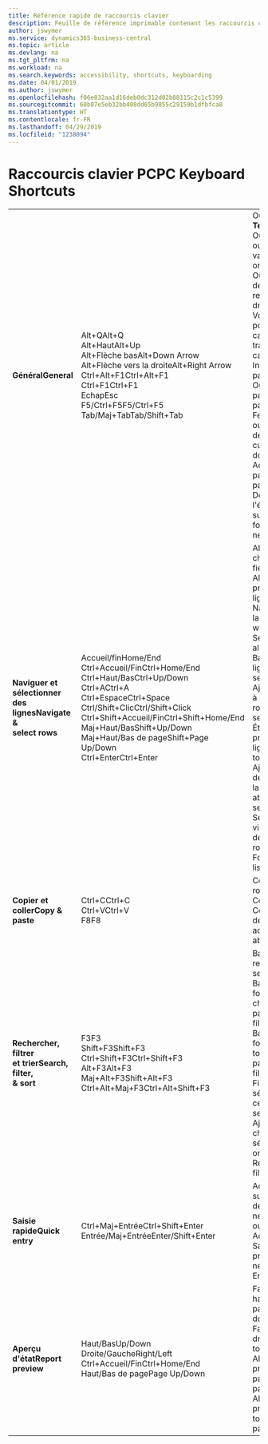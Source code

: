 ```yaml
---
title: Référence rapide de raccourcis clavier
description: Feuille de référence imprimable contenant les raccourcis clavier les plus populaires.
author: jswymer
ms.service: dynamics365-business-central
ms.topic: article
ms.devlang: na
ms.tgt_pltfrm: na
ms.workload: na
ms.search.keywords: accessibility, shortcuts, keyboarding
ms.date: 04/01/2019
ms.author: jswymer
ms.openlocfilehash: f06e032aa1d16deb0dc312d02b88115c2c1c5399
ms.sourcegitcommit: 60b87e5eb32bb408dd65b9855c29159b1dfbfca8
ms.translationtype: HT
ms.contentlocale: fr-FR
ms.lasthandoff: 04/29/2019
ms.locfileid: "1238094"
---
```

# <a name="pc-keyboard-shortcuts"></a><span data-ttu-id="cd3d6-103">Raccourcis clavier PC</span><span class="sxs-lookup"><span data-stu-id="cd3d6-103">PC Keyboard Shortcuts</span></span>

||||  
|----------------|-----------|----------------|
|<span data-ttu-id="cd3d6-104">**Général**</span><span class="sxs-lookup"><span data-stu-id="cd3d6-104">**General**</span></span>|<span data-ttu-id="cd3d6-105">Alt+Q</span><span class="sxs-lookup"><span data-stu-id="cd3d6-105">Alt+Q</span></span><br /><span data-ttu-id="cd3d6-106">Alt+Haut</span><span class="sxs-lookup"><span data-stu-id="cd3d6-106">Alt+Up</span></span><br /><span data-ttu-id="cd3d6-107">Alt+Flèche bas</span><span class="sxs-lookup"><span data-stu-id="cd3d6-107">Alt+Down Arrow</span></span><br /><span data-ttu-id="cd3d6-108">Alt+Flèche vers la droite</span><span class="sxs-lookup"><span data-stu-id="cd3d6-108">Alt+Right Arrow</span></span><br /><span data-ttu-id="cd3d6-109">Ctrl+Alt+F1</span><span class="sxs-lookup"><span data-stu-id="cd3d6-109">Ctrl+Alt+F1</span></span><br /><span data-ttu-id="cd3d6-110">Ctrl+F1</span><span class="sxs-lookup"><span data-stu-id="cd3d6-110">Ctrl+F1</span></span><br /><span data-ttu-id="cd3d6-111">Echap</span><span class="sxs-lookup"><span data-stu-id="cd3d6-111">Esc</span></span><br /><span data-ttu-id="cd3d6-112">F5/Ctrl+F5</span><span class="sxs-lookup"><span data-stu-id="cd3d6-112">F5/Ctrl+F5</span></span><br /><span data-ttu-id="cd3d6-113">Tab/Maj+Tab</span><span class="sxs-lookup"><span data-stu-id="cd3d6-113">Tab/Shift+Tab</span></span><br />|<span data-ttu-id="cd3d6-114">Ouvrir **Dites-moi**</span><span class="sxs-lookup"><span data-stu-id="cd3d6-114">Open **Tell me**</span></span><br /><span data-ttu-id="cd3d6-115">Ouvrir une info-bulle ou une erreur de validation</span><span class="sxs-lookup"><span data-stu-id="cd3d6-115">Open tooltip or validation error</span></span><br /><span data-ttu-id="cd3d6-116">Ouvrir un menu déroulant ou une recherche</span><span class="sxs-lookup"><span data-stu-id="cd3d6-116">Open a drop-down or look up</span></span><br /><span data-ttu-id="cd3d6-117">Voir les transactions pour la valeur calculée</span><span class="sxs-lookup"><span data-stu-id="cd3d6-117">See the transactions for calculated value</span></span><br /><span data-ttu-id="cd3d6-118">Inspecter la page</span><span class="sxs-lookup"><span data-stu-id="cd3d6-118">Inspect the page</span></span><br /><span data-ttu-id="cd3d6-119">Ouvrir l'aide de la page</span><span class="sxs-lookup"><span data-stu-id="cd3d6-119">Open help for the page</span></span><br /><span data-ttu-id="cd3d6-120">Fermer la page actuelle ou la liste déroulante</span><span class="sxs-lookup"><span data-stu-id="cd3d6-120">Close the current page or drop-down</span></span><br /><span data-ttu-id="cd3d6-121">Actualiser/recharger la page</span><span class="sxs-lookup"><span data-stu-id="cd3d6-121">Refresh/reload page</span></span><br /><span data-ttu-id="cd3d6-122">Déplacer le focus sur l'élément suivant/précédent</span><span class="sxs-lookup"><span data-stu-id="cd3d6-122">Move focus to the next/previous element</span></span>|
|<span data-ttu-id="cd3d6-123">**Naviguer et <br />sélectionner des lignes**</span><span class="sxs-lookup"><span data-stu-id="cd3d6-123">**Navigate &<br />select rows**</span></span>| <span data-ttu-id="cd3d6-124">Accueil/fin</span><span class="sxs-lookup"><span data-stu-id="cd3d6-124">Home/End</span></span><br /><span data-ttu-id="cd3d6-125">Ctrl+Accueil/Fin</span><span class="sxs-lookup"><span data-stu-id="cd3d6-125">Ctrl+Home/End</span></span> <br /><span data-ttu-id="cd3d6-126">Ctrl+Haut/Bas</span><span class="sxs-lookup"><span data-stu-id="cd3d6-126">Ctrl+Up/Down</span></span><br /><span data-ttu-id="cd3d6-127">Ctrl+A</span><span class="sxs-lookup"><span data-stu-id="cd3d6-127">Ctrl+A</span></span> <br /><span data-ttu-id="cd3d6-128">Ctrl+Espace</span><span class="sxs-lookup"><span data-stu-id="cd3d6-128">Ctrl+Space</span></span><br /><span data-ttu-id="cd3d6-129">Ctrl/Shift+Clic</span><span class="sxs-lookup"><span data-stu-id="cd3d6-129">Ctrl/Shift+Click</span></span><br /><span data-ttu-id="cd3d6-130">Ctrl+Shift+Accueil/Fin</span><span class="sxs-lookup"><span data-stu-id="cd3d6-130">Ctrl+Shift+Home/End</span></span><br /><span data-ttu-id="cd3d6-131">Maj+Haut/Bas</span><span class="sxs-lookup"><span data-stu-id="cd3d6-131">Shift+Up/Down</span></span><br /><span data-ttu-id="cd3d6-132">Maj+Haut/Bas de page</span><span class="sxs-lookup"><span data-stu-id="cd3d6-132">Shift+Page Up/Down</span></span><br /><span data-ttu-id="cd3d6-133">Ctrl+Enter</span><span class="sxs-lookup"><span data-stu-id="cd3d6-133">Ctrl+Enter</span></span>| <span data-ttu-id="cd3d6-134">Aller au premier/dernier champ</span><span class="sxs-lookup"><span data-stu-id="cd3d6-134">Go to first/last field</span></span><br /><span data-ttu-id="cd3d6-135">Aller à la première/dernière ligne</span><span class="sxs-lookup"><span data-stu-id="cd3d6-135">Go to first/last row</span></span><br /><span data-ttu-id="cd3d6-136">Naviguer sans perdre la sélection</span><span class="sxs-lookup"><span data-stu-id="cd3d6-136">Navigate without losing selection</span></span><br /><span data-ttu-id="cd3d6-137">Sélectionner tout</span><span class="sxs-lookup"><span data-stu-id="cd3d6-137">Select all</span></span><br /><span data-ttu-id="cd3d6-138">Basculer la sélection de ligne</span><span class="sxs-lookup"><span data-stu-id="cd3d6-138">Toggle row selection</span></span><br /> <span data-ttu-id="cd3d6-139">Ajoutez la ou les lignes à la sélection</span><span class="sxs-lookup"><span data-stu-id="cd3d6-139">Add the row/rows to the selection</span></span><br /><span data-ttu-id="cd3d6-140">Étendre la sélection à la première/dernière ligne</span><span class="sxs-lookup"><span data-stu-id="cd3d6-140">Extend selection to first/last row</span></span><br /><span data-ttu-id="cd3d6-141">Ajouter une ligne au-dessus/au dessous de la sélection</span><span class="sxs-lookup"><span data-stu-id="cd3d6-141">Add row above/below to selection</span></span><br /><span data-ttu-id="cd3d6-142">Sélectionner les lignes visibles ci-dessus/ci-dessous</span><span class="sxs-lookup"><span data-stu-id="cd3d6-142">Select visible rows above/below</span></span> <br /><span data-ttu-id="cd3d6-143">Focus hors de la liste</span><span class="sxs-lookup"><span data-stu-id="cd3d6-143">Focus out of the list</span></span>|
|<span data-ttu-id="cd3d6-144">**Copier et coller**</span><span class="sxs-lookup"><span data-stu-id="cd3d6-144">**Copy & paste**</span></span>|<span data-ttu-id="cd3d6-145">Ctrl+C</span><span class="sxs-lookup"><span data-stu-id="cd3d6-145">Ctrl+C</span></span><br /><span data-ttu-id="cd3d6-146">Ctrl+V</span><span class="sxs-lookup"><span data-stu-id="cd3d6-146">Ctrl+V</span></span><br /><span data-ttu-id="cd3d6-147">F8</span><span class="sxs-lookup"><span data-stu-id="cd3d6-147">F8</span></span>|<span data-ttu-id="cd3d6-148">Copier les lignes</span><span class="sxs-lookup"><span data-stu-id="cd3d6-148">Copy rows</span></span><br /><span data-ttu-id="cd3d6-149">Coller lignes</span><span class="sxs-lookup"><span data-stu-id="cd3d6-149">Paste rows</span></span><br /><span data-ttu-id="cd3d6-150">Copier le champ au-dessus dans la ligne actuelle</span><span class="sxs-lookup"><span data-stu-id="cd3d6-150">Copy field above into current row</span></span>|
|<span data-ttu-id="cd3d6-151">**Rechercher, filtrer <br />et trier**</span><span class="sxs-lookup"><span data-stu-id="cd3d6-151">**Search, filter, <br />& sort**</span></span>|<span data-ttu-id="cd3d6-152">F3</span><span class="sxs-lookup"><span data-stu-id="cd3d6-152">F3</span></span><br /><span data-ttu-id="cd3d6-153">Shift+F3</span><span class="sxs-lookup"><span data-stu-id="cd3d6-153">Shift+F3</span></span><br /><span data-ttu-id="cd3d6-154">Ctrl+Shift+F3</span><span class="sxs-lookup"><span data-stu-id="cd3d6-154">Ctrl+Shift+F3</span></span><br /><span data-ttu-id="cd3d6-155">Alt+F3</span><span class="sxs-lookup"><span data-stu-id="cd3d6-155">Alt+F3</span></span><br /><span data-ttu-id="cd3d6-156">Maj+Alt+F3</span><span class="sxs-lookup"><span data-stu-id="cd3d6-156">Shift+Alt+F3</span></span><br /><span data-ttu-id="cd3d6-157">Ctrl+Alt+Maj+F3</span><span class="sxs-lookup"><span data-stu-id="cd3d6-157">Ctrl+Alt+Shift+F3</span></span>|<span data-ttu-id="cd3d6-158">Basculer la recherche</span><span class="sxs-lookup"><span data-stu-id="cd3d6-158">Toggle search</span></span><br /><span data-ttu-id="cd3d6-159">Basculer le volet Filtre ; focus sur les filtres de champ</span><span class="sxs-lookup"><span data-stu-id="cd3d6-159">Toggle filter pane; focus on field filters</span></span><br /><span data-ttu-id="cd3d6-160">Basculer le volet Filtre ; focus sur les filtres de totaux</span><span class="sxs-lookup"><span data-stu-id="cd3d6-160">Toggle filter pane; focus on totals filters</span></span><br /><span data-ttu-id="cd3d6-161">Filtrer la valeur sélectionnée de cellules</span><span class="sxs-lookup"><span data-stu-id="cd3d6-161">Filter on selected cell value</span></span><br /><span data-ttu-id="cd3d6-162">Ajouter un filtre au champ sélectionnée</span><span class="sxs-lookup"><span data-stu-id="cd3d6-162">Add filter on selected field</span></span><br /><span data-ttu-id="cd3d6-163">Réinitialiser les filtres</span><span class="sxs-lookup"><span data-stu-id="cd3d6-163">Reset filters</span></span>|
|<span data-ttu-id="cd3d6-164">**Saisie rapide**</span><span class="sxs-lookup"><span data-stu-id="cd3d6-164">**Quick entry**</span></span>|<span data-ttu-id="cd3d6-165">Ctrl+Maj+Entrée</span><span class="sxs-lookup"><span data-stu-id="cd3d6-165">Ctrl+Shift+Enter</span></span><br /><span data-ttu-id="cd3d6-166">Entrée/Maj+Entrée</span><span class="sxs-lookup"><span data-stu-id="cd3d6-166">Enter/Shift+Enter</span></span>|<span data-ttu-id="cd3d6-167">Accéder au champ suivant Saisie rapide en dehors d'une liste</span><span class="sxs-lookup"><span data-stu-id="cd3d6-167">Go to next Quick Entry field outside a list</span></span><br /><span data-ttu-id="cd3d6-168">Accéder au champ Saisie rapide précédent/suivant</span><span class="sxs-lookup"><span data-stu-id="cd3d6-168">Go to next/previous Quick Entry field</span></span>|
|<span data-ttu-id="cd3d6-169">**Aperçu d'état**</span><span class="sxs-lookup"><span data-stu-id="cd3d6-169">**Report preview**</span></span>|<span data-ttu-id="cd3d6-170">Haut/Bas</span><span class="sxs-lookup"><span data-stu-id="cd3d6-170">Up/Down</span></span><br /><span data-ttu-id="cd3d6-171">Droite/Gauche</span><span class="sxs-lookup"><span data-stu-id="cd3d6-171">Right/Left</span></span><br /><span data-ttu-id="cd3d6-172">Ctrl+Accueil/Fin</span><span class="sxs-lookup"><span data-stu-id="cd3d6-172">Ctrl+Home/End</span></span><br /><span data-ttu-id="cd3d6-173">Haut/Bas de page</span><span class="sxs-lookup"><span data-stu-id="cd3d6-173">Page Up/Down</span></span>|<span data-ttu-id="cd3d6-174">Faire défiler vers le haut et le bas de la page</span><span class="sxs-lookup"><span data-stu-id="cd3d6-174">Scroll up and down the page</span></span><br /><span data-ttu-id="cd3d6-175">Faire défiler vers la droite/la gauche</span><span class="sxs-lookup"><span data-stu-id="cd3d6-175">Scroll to the right/left</span></span> <br /><span data-ttu-id="cd3d6-176">Aller à la première/dernière page</span><span class="sxs-lookup"><span data-stu-id="cd3d6-176">Go to the first/last page</span></span><br /><span data-ttu-id="cd3d6-177">Aller à la page précédente/suivante</span><span class="sxs-lookup"><span data-stu-id="cd3d6-177">Go to the previous/next page</span></span>|

